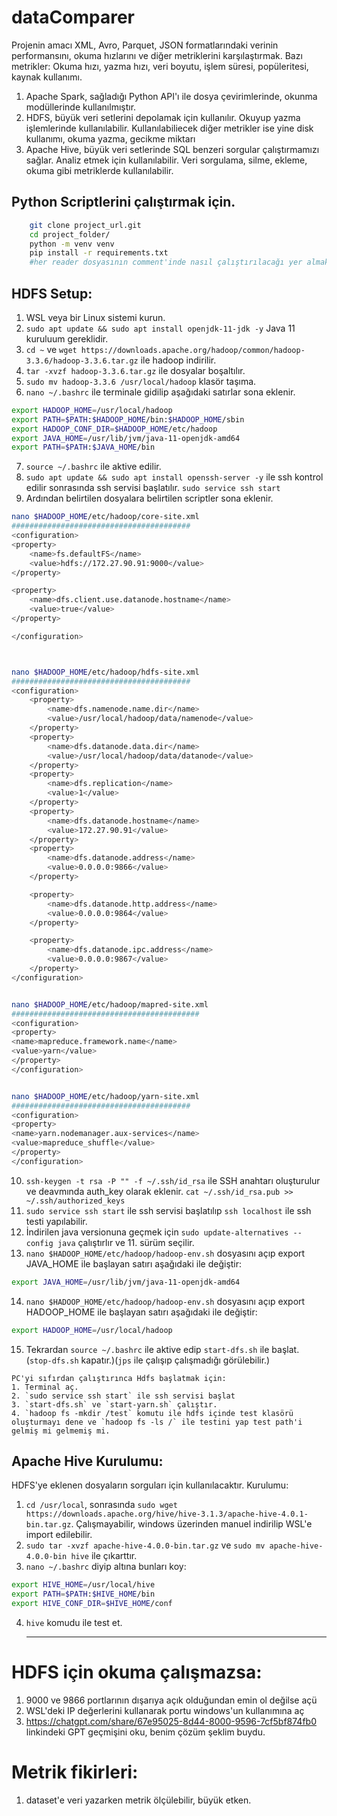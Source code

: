 # dataComparer

Projenin amacı XML, Avro, Parquet, JSON formatlarındaki verinin performansını, okuma hızlarını ve diğer metriklerini karşılaştırmak. Bazı metrikler: Okuma hızı, yazma hızı, veri boyutu, işlem süresi, popüleritesi, kaynak kullanımı.
1. Apache Spark, sağladığı Python API'ı ile dosya çevirimlerinde, okunma modüllerinde kullanılmıştır. 
2. HDFS, büyük veri setlerini depolamak için kullanılır. Okuyup yazma işlemlerinde kullanılabilir. Kullanılabiliecek diğer metrikler ise yine disk kullanımı, okuma yazma, gecikme miktarı
3. Apache Hive, büyük veri setlerinde SQL benzeri sorgular çalıştırmamızı sağlar. Analiz etmek için kullanılabilir. Veri sorgulama, silme, ekleme, okuma gibi metriklerde kullanılabilir.

## Python Scriptlerini çalıştırmak için.

```bash
    git clone project_url.git
    cd project_folder/
    python -m venv venv
    pip install -r requirements.txt
    #her reader dosyasının comment'inde nasıl çalıştırılacağı yer almaktadır
```

## HDFS Setup:

1. WSL veya bir Linux sistemi kurun.
2. `sudo apt update && sudo apt install openjdk-11-jdk -y` Java 11 kuruluum gereklidir.
3. `cd ~` ve `wget https://downloads.apache.org/hadoop/common/hadoop-3.3.6/hadoop-3.3.6.tar.gz` ile hadoop indirilir.
4. `tar -xvzf hadoop-3.3.6.tar.gz` ile dosyalar boşaltılır.
5. `sudo mv hadoop-3.3.6 /usr/local/hadoop` klasör taşıma.
6. `nano ~/.bashrc` ile terminale gidilip aşağıdaki satırlar sona eklenir.
```bash
export HADOOP_HOME=/usr/local/hadoop
export PATH=$PATH:$HADOOP_HOME/bin:$HADOOP_HOME/sbin
export HADOOP_CONF_DIR=$HADOOP_HOME/etc/hadoop
export JAVA_HOME=/usr/lib/jvm/java-11-openjdk-amd64
export PATH=$PATH:$JAVA_HOME/bin
```
7. `source ~/.bashrc` ile aktive edilir.
8. `sudo apt update && sudo apt install openssh-server -y` ile ssh kontrol edilir sonrasında ssh servisi başlatılır. `sudo service ssh start`
9. Ardından belirtilen dosyalara belirtilen scriptler sona eklenir.
```bash
nano $HADOOP_HOME/etc/hadoop/core-site.xml
########################################
<configuration>
<property>
    <name>fs.defaultFS</name>
    <value>hdfs://172.27.90.91:9000</value>
</property>

<property>
    <name>dfs.client.use.datanode.hostname</name>
    <value>true</value>
</property>

</configuration>



nano $HADOOP_HOME/etc/hadoop/hdfs-site.xml
########################################
<configuration>
    <property>
        <name>dfs.namenode.name.dir</name>
        <value>/usr/local/hadoop/data/namenode</value>
    </property>
    <property>
        <name>dfs.datanode.data.dir</name>
        <value>/usr/local/hadoop/data/datanode</value>
    </property>
    <property>
        <name>dfs.replication</name>
        <value>1</value>
    </property>
    <property>
        <name>dfs.datanode.hostname</name>
        <value>172.27.90.91</value>
    </property>
    <property>
        <name>dfs.datanode.address</name>
        <value>0.0.0.0:9866</value>
    </property>

    <property>
        <name>dfs.datanode.http.address</name>
        <value>0.0.0.0:9864</value>
    </property>

    <property>
        <name>dfs.datanode.ipc.address</name>
        <value>0.0.0.0:9867</value>
    </property>
</configuration>


nano $HADOOP_HOME/etc/hadoop/mapred-site.xml
##########################################
<configuration>
<property>
<name>mapreduce.framework.name</name>
<value>yarn</value>
</property>
</configuration>


nano $HADOOP_HOME/etc/hadoop/yarn-site.xml
########################################
<configuration>
<property>
<name>yarn.nodemanager.aux-services</name>
<value>mapreduce_shuffle</value>
</property>
</configuration>

```

10. `ssh-keygen -t rsa -P "" -f ~/.ssh/id_rsa` ile SSH anahtarı oluşturulur ve deavmında auth_key olarak eklenir. `cat ~/.ssh/id_rsa.pub >> ~/.ssh/authorized_keys` 
11. `sudo service ssh start` ile ssh servisi başlatılıp `ssh localhost` ile ssh testi yapılabilir.
12. İndirilen java versionuna geçmek için `sudo update-alternatives --config java` çalıştırlır ve 11. sürüm seçilir. 
13. `nano $HADOOP_HOME/etc/hadoop/hadoop-env.sh` dosyasını açıp export JAVA_HOME ile başlayan satırı aşağıdaki ile değiştir:
```bash
export JAVA_HOME=/usr/lib/jvm/java-11-openjdk-amd64
```
14. `nano $HADOOP_HOME/etc/hadoop/hadoop-env.sh` dosyasını açıp export HADOOP_HOME ile başlayan satırı aşağıdaki ile değiştir:
```bash
export HADOOP_HOME=/usr/local/hadoop
```
15. Tekrardan `source ~/.bashrc` ile aktive edip `start-dfs.sh` ile başlat. (`stop-dfs.sh` kapatır.)(`jps` ile çalışıp çalışmadığı görülebilir.)

```
PC'yi sıfırdan çalıştırınca Hdfs başlatmak için:
1. Terminal aç.
2. `sudo service ssh start` ile ssh servisi başlat
3. `start-dfs.sh` ve `start-yarn.sh` çalıştır.
4. `hadoop fs -mkdir /test` komutu ile hdfs içinde test klasörü oluşturmayı dene ve `hadoop fs -ls /` ile testini yap test path'i gelmiş mi gelmemiş mi. 
```

 
## Apache Hive Kurulumu:

HDFS'ye eklenen dosyaların sorguları için kullanılacaktır. Kurulumu:

1. `cd /usr/local`, sonrasında `sudo wget https://downloads.apache.org/hive/hive-3.1.3/apache-hive-4.0.1-bin.tar.gz`. Çalışmayabilir, windows üzerinden manuel indirilip WSL'e import edilebilir.
2. `sudo tar -xvzf apache-hive-4.0.0-bin.tar.gz` ve `sudo mv apache-hive-4.0.0-bin hive` ile çıkarttır.
3. `nano ~/.bashrc` diyip altına bunları koy:
```bash
export HIVE_HOME=/usr/local/hive
export PATH=$PATH:$HIVE_HOME/bin
export HIVE_CONF_DIR=$HIVE_HOME/conf
``` 
4. `hive` komudu ile test et.
 











    --------------------------------


# HDFS için okuma çalışmazsa:

1. 9000 ve 9866 portlarının dışarıya açık olduğundan emin ol değilse açü
2. WSL'deki IP değerlerini kullanarak portu windows'un kullanımına aç
3. https://chatgpt.com/share/67e95025-8d44-8000-9596-7cf5bf874fb0 linkindeki GPT geçmişini oku, benim çözüm şeklim buydu.


# Metrik fikirleri:
1. dataset'e veri yazarken metrik ölçülebilir, büyük etken.